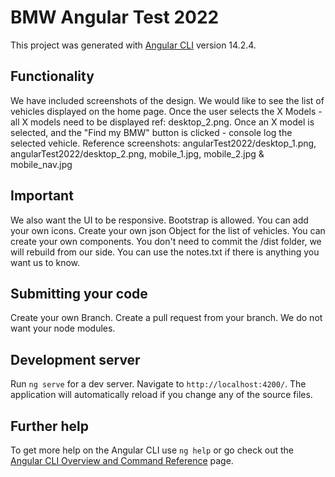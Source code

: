 # BMW Angular Test 2022

This project was generated with [Angular CLI](https://github.com/angular/angular-cli) version 14.2.4.

## Functionality

We have included screenshots of the design. 
We would like to see the list of vehicles displayed on the home page.
Once the user selects the X Models - all X models need to be displayed ref: desktop_2.png.
Once an X model is selected, and the "Find my BMW" button is clicked - console log the selected vehicle.
Reference screenshots: angularTest2022/desktop_1.png, angularTest2022/desktop_2.png, mobile_1.jpg, mobile_2.jpg & mobile_nav.jpg

## Important
We also want the UI to be responsive.
Bootstrap is allowed. 
You can add your own icons.
Create your own json Object for the list of vehicles.
You can create your own components.
You don't need to commit the /dist folder, we will rebuild from our side.
You can use the notes.txt if there is anything you want us to know.

## Submitting your code
Create your own Branch.
Create a pull request from your branch.
We do not want your node modules.

## Development server

Run `ng serve` for a dev server. Navigate to `http://localhost:4200/`. The application will automatically reload if you change any of the source files.

## Further help

To get more help on the Angular CLI use `ng help` or go check out the [Angular CLI Overview and Command Reference](https://angular.io/cli) page.

